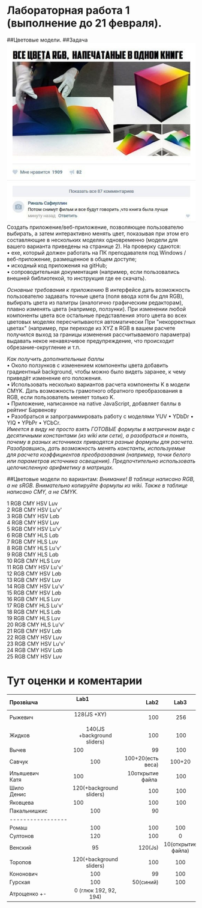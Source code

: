 # Лабораторная работа 1 (выполнение до 21 февраля).

##Цветовые модели.
##Задача
![Смотри картинку...](https://github.com/CG2017/_Workflow/blob/master/3-15.jpg) 
Создать приложение/веб-приложение, позволяющее пользователю  выбирать, а затем интерактивно менять цвет, показывая при этом его составляющие в нескольких моделях одновременно (модели для вашего варианта приведены на странице 2).
На проверку сдаются:      
• exe, который должен работать на ПК преподавателя под Windows /веб-приложение, размещенное в общем доступе;     
• исходный код приложения на gitHub;    
• сопроводительная документация (например, если пользовались внешней библиотекой, то инструкция где ее скачать).

*Основные требования к приложению*
В интерфейсе дать возможность пользователю задавать точные цвета (поля ввода хотя бы для RGB), выбирать цвета из палитры (аналогично графическим редакторам), плавно изменять цвета (например, ползунки).
При изменении любой компоненты цвета все остальные представления этого цвета во всех цветовых моделях пересчитываются автоматически
При "некорректных цветах" (например, при переходе из XYZ в RGB в вашем расчете получился выход за границы изменения рассчитываемого параметра) выдавать некое ненавязчивое предупреждение, что происходит обрезание-округление и т.п.

*Как получить дополнительные баллы*     
•	Около ползунков с изменением компоненты цвета добавить градиентный background, чтобы можно было видеть заранее, к чему приведёт изменение его положения.     
•	Использовать несколько вариантов расчета компоненты K в модели CMYK. Дать возможность грамотного обратного преобразования в RGB, если пользователь меняет только K.     
•	Приложение, написанное на native JavaScript, добавляет баллы в рейтинг Барвенову      
•	Разобраться и запрограммировать работу с  моделями YUV • YDbDr • YIQ  • YPbPr  • YCbCr.      
_Имеется в виду не просто взять ГОТОВЫЕ формулы в матричном виде с десятичными константами (из wiki или сети), а разобраться и понять, почему в разных источниках приводятся разные формулы для расчета. Разобравшись, дать возможность менять константы, используемые для расчета коэффициентов преобразования (например, точки белого или параметров источника освещения). Предпочтительно использовать целочисленную арифметику в матрицах._

##Цветовые модели по вариантам:
*Внимание! В таблице написано RGB, а не sRGB. Внимательно копируйте формулы из wiki. Также в таблице написано CMY, а не CMYK.*

1	RGB	CMY	HSV	L*u*v     
2	RGB	CMY	HSV	Lu'v'     
3	RGB	CMY	HSV	L*a*b     
4	RGB	CMY	HSV	L*u*v     
5	RGB	CMY	HSV	Lu'v'     
6	RGB	CMY	HLS	L*a*b     
7	RGB	CMY	HLS	L*u*v     
8	RGB	CMY	HLS	Lu'v'     
9	RGB	CMY	HLS	L*a*b     
10	RGB	CMY	HLS	L*u*v     
11	RGB	CMY	HSV	Lu'v'      
12	RGB	CMY	HSV	L*a*b     
13	RGB	CMY	HSV	L*u*v     
14	RGB	CMY	HSV	Lu'v'      
15	RGB	CMY	HSV	L*a*b     
16	RGB	CMY	HLS	L*u*v     
17	RGB	CMY	HLS	Lu'v'     
18	RGB	CMY	HLS	L*a*b     
19	RGB	CMY	HLS	L*u*v     
20	RGB	CMY	HLS	Lu'v'     
21	RGB	CMY	HSV	L*a*b      
22	RGB	CMY	HSV	L*u*v     
23	RGB	CMY	HSV	Lu'v'     
24	RGB	CMY	HSV	L*a*b     
25	RGB	CMY	HSV	L*u*v      

# Тут оценки и коментарии

|Прозвішча                      |  Lab1                       |Lab2 |Lab3 |Lab4 |Lab5 | Lab6|Lab7 |Lab8 |Lab9|Коллоквиум| Итого
|:------------------------------|:---------------------------:|----:|:---:|----:|:---:|----:|----:|----:|-----:|-----:|-----:|
|Рыжевич                        | 128(JS +XY)                 | 100 | 256 |  100| 100(совместно с Шило) | 100 |  
|Жидков                         | 140(JS +background sliders) | 100 | 100 |  100| 100  |     |     |  
|Вычев                          | 100                         |  99 | 100 |  99(костыли)|      |     |     |  
|Савчук                         | 100                         | 100+20(есть веса)|100+20| 100 |100 |     |  
|Ильяшевич Катя                 | 100                         | 10открытие файла | 100  | 100 | 90(код Шило) | 100 |  
|Шило Денис                     | 120(+background sliders)    | 100 | 100  | 100 | 100(поделился с Катей)|     |     |  
|Яковцева                       | 100                         | 100 | 100  | 100 | 100  |     |     |
|Пакальнишкис                   |100                          | 90  |
|-----------------|
|Ромаш                          |100 | 100| 100|100+10|
|Султонов                       |120 |100| 0 |90|
|Венский                        | 95 | 120(Js)| 10(открытие файла) |0(пошагово неверно)| 
|Торопов                        |120(+background sliders)| 100| 100| 90|
|Кононович                      |100| 99 |100 | 
|Гурская                        |100| 50(синий) |100|
|Атрощенко      +-              |0 (глюк 192, 92, 194)
